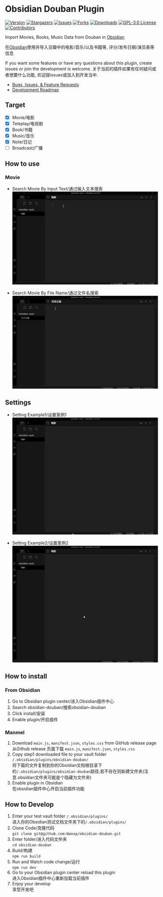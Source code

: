# Obsidian Douban Plugin

[![Version][version-shield]][version-url]
[![Stargazers][stars-shield]][stars-url]
[![Issues][issues-shield]][issues-url]
[![Forks][forks-shield]][forks-url]
[![Downloads][downloads-shield]][downloads-url]
[![GPL-3.0 License][license-shield]][license-url]
[![Contributors][contributors-shield]][contributors-url]



Import Movies, Books, Music Data from Douban in [Obsidian](https://obsidian.md/)

在[Obsidian](https://obsidian.md/)使用并导入豆瓣中的电影/音乐/以及书籍等, 评分/发布日期/演员表等信息

If you want some features or have any questions about this plugin, create issues or join the development is welcome.
关于当前的插件如果有任何疑问或者想要什么功能, 欢迎提issues或加入到开发当中.

- [Bugs, Issues, & Feature Requests](https://github.com/Wanxp/obsidian-douban/issues)
- [Development Roadmap](https://github.com/users/Wanxp/projects/1)


## Target
- [x] Movie/电影
- [x] Teleplay/电视剧
- [x] Book/书籍
- [x] Music/音乐
- [x] Note/日记
- [ ] Broadcast/广播

## How to use
### Movie
- Search Movie By Input Text/通过输入文本搜索
![Search Movie By Input Text](./doc/search_by_input.gif)

- Search Movie By File Name/通过文件名搜索
![Search Movie By File Name](./doc/search_by_file_name.gif)

## Settings
- Setting Example1/设置案例1
![Setting Example1](./doc/setting_zh.gif)


- Setting Example2/设置案例2
![Setting Example2](./doc/setting_en.gif)

## How to install 
### From Obsidian 
1. Go to Obsidian plugin center/进入Obsidian插件中心
2. Search obsidian-douban/搜索obsidian-douban
3. Click install/安装
4. Enable plugin/开启插件
### Manmel
1. Download `main.js`, `manifest.json`, `styles.css` from GitHub release page  
从Github release 页面下载 `main.js`, `manifest.json`, `styles.css`
2. Copy step1 downloaded file to your vault folder `/.obsidian/plugins/obsidian-douban/`    
将下载的文件复制到你的Obsidian文档根目录下的`/.obsidian/plugins/obsidian-douban`路径,若不存在则新建文件夹(注意.obsidian文件夹可能是个隐藏为文件夹)  
3. Enable plugin in Obsidian  
在obsidian插件中心开启当前插件功能
## How to Develop
1. Enter your test vault folder `/.obsidian/plugins/`  
进入你的Obsidian测试文档文件夹下的`/.obsidian/plugins/`  
2. Clone Code/克隆代码  
`git clone git@github.com:Wanxp/obsidian-douban.git`  
3. Enter folder/进入代码文件夹  
`cd obsidian-douban`  
4. Build/构建  
`npm run build`  
5. Run and Watch code change/运行  
`npm run dev`  
6. Go to your Obsidian plugin center reload this plugin  
进入Obsidian插件中心重新加载当前插件  
7. Enjoy your develop  
享受开发吧  

<!-- MARKDOWN LINKS & IMAGES -->
<!-- https://www.markdownguide.org/basic-syntax/#reference-style-links -->
[contributors-shield]: https://img.shields.io/github/contributors/Wanxp/obsidian-douban.svg?style=for-the-badge
[contributors-url]: https://github.com/Wanxp/obsidian-douban/graphs/contributors
[forks-shield]: https://img.shields.io/github/forks/Wanxp/obsidian-douban.svg?style=for-the-badge
[forks-url]: https://github.com/Wanxp/obsidian-douban/network/members
[stars-shield]: https://img.shields.io/github/stars/Wanxp/obsidian-douban.svg?style=for-the-badge
[stars-url]: https://github.com/Wanxp/obsidian-douban/stargazers
[issues-shield]: https://img.shields.io/github/issues/Wanxp/obsidian-douban.svg?style=for-the-badge
[issues-url]: https://github.com/Wanxp/obsidian-douban/issues
[license-shield]: https://img.shields.io/github/license/Wanxp/obsidian-douban.svg?style=for-the-badge
[license-url]: https://github.com/Wanxp/obsidian-douban/blob/master/LICENSE.txt
[product-screenshot]: images/screenshot.png
[version-shield]: https://img.shields.io/github/package-json/v/Wanxp/obsidian-douban.svg?style=for-the-badge
[version-url]: https://github.com/Wanxp/obsidian-douban/releases/latest

[downloads-shield]: https://img.shields.io/github/downloads/Wanxp/obsidian-douban/total.svg?style=for-the-badge
[downloads-url]: https://github.com/Wanxp/obsidian-douban
